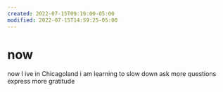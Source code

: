 ```yaml
---
created: 2022-07-15T09:19:00-05:00
modified: 2022-07-15T14:59:25-05:00
---
```


# now

now I ive in Chicagoland
i am learning to slow down
ask more questions
express more gratitude
